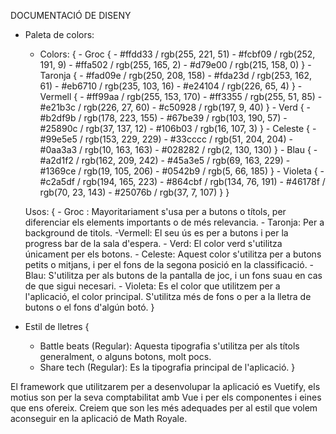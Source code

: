 DOCUMENTACIÓ DE DISENY

- Paleta de colors:
    - Colors: 
        {
            - Groc {
                - #ffdd33 / rgb(255, 221, 51)
                - #fcbf09 / rgb(252, 191, 9)
                - #ffa502 / rgb(255, 165, 2)
                - #d79e00 / rgb(215, 158, 0)
            }
            - Taronja {
                - #fad09e / rgb(250, 208, 158)
                - #fda23d / rgb(253, 162, 61)
                - #eb6710 / rgb(235, 103, 16)
                - #e24104 / rgb(226, 65, 4)
            }
            - Vermell {
                - #ff99aa / rgb(255, 153, 170)
                - #ff3355 / rgb(255, 51, 85)
                - #e21b3c / rgb(226, 27, 60)
                - #c50928 / rgb(197, 9, 40)
            }
            - Verd {
                - #b2df9b / rgb(178, 223, 155)
                - #67be39 / rgb(103, 190, 57)
                - #25890c / rgb(37, 137, 12)
                - #106b03 / rgb(16, 107, 3)
            }
            - Celeste {
                - #99e5e5 / rgb(153, 229, 229)
                - #33cccc / rgb(51, 204, 204)
                - #0aa3a3 / rgb(10, 163, 163)
                - #028282 / rgb(2, 130, 130)
            }
            - Blau {
                - #a2d1f2 / rgb(162, 209, 242)
                - #45a3e5 / rgb(69, 163, 229)
                - #1369ce / rgb(19, 105, 206)
                - #0542b9 / rgb(5, 66, 185)
            }
            - Violeta {
                - #c2a5df / rgb(194, 165, 223)
                - #864cbf / rgb(134, 76, 191)
                - #46178f / rgb(70, 23, 143)
                - #25076b / rgb(37, 7, 107)
            }
        }

    Usos: {
        - Groc : Mayoritariament s'usa per a butons o títols, per diferenciar els elements importants o de més relevancia.
        - Taronja: Per a background de titols.
        -Vermell: El seu ús es per a butons i per la progress bar de la sala d'espera.
        - Verd: El color verd s'utilitza únicament per els botons.
        - Celeste: Aquest color s'utilitza per a butons petits o mitjans, i per el fons de la segona posició en la classificació.
        - Blau: S'utilitza per als butons de la pantalla de joc, i un fons suau en cas de que sigui necesari.
        - Violeta: Es el color que utilitzem per a l'aplicació, el color principal. S'utilitza més de fons o per a la lletra de butons o el fons d'algún botó.
    }

- Estil de lletres {
    - Battle beats (Regular): Aquesta tipografia s'utilitza per als títols generalment, o alguns botons, molt pocs.
    - Share tech (Regular): Es la tipografia principal de l'aplicació.
}

El framework que utilitzarem per a desenvolupar la aplicació es Vuetify, els motius son per la seva comptabilitat amb Vue i per els componentes i eines que ens ofereix. Creiem que son les més adequades per al estil que volem aconseguir en la aplicació de Math Royale.